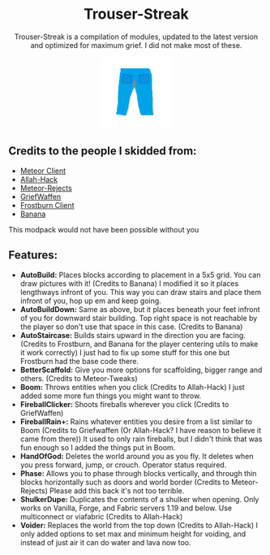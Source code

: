 <div align="center">
  <h1>Trouser-Streak</h1>
    <p>Trouser-Streak is a compilation of modules, updated to the latest version and optimized for maximum grief. I did not make most of these.</p>
  <img src="src/main/resources/assets/icon/icon.png" alt="Trouser-Streak Logo" width="28%"/>
</div>  

## Credits to the people I skidded from:
- [Meteor Client](https://github.com/meteordevelopment/meteor-client)
- [Allah-Hack](https://github.com/TaxEvasiqn/allah-hack)
- [Meteor-Rejects](https://github.com/AntiCope/meteor-rejects)
- [GriefWaffen](https://github.com/CuteNoobCodes/GriefWaffen-public)
- [Frostburn Client](https://github.com/evaan/FrostBurn)
- [Banana](https://github.com/Bennooo/banana-for-everyone)
 <div align="left">
    <p>This modpack would not have been possible without you
 </p>

## Features:
- **AutoBuild:** Places blocks according to placement in a 5x5 grid. You can draw pictures with it! (Credits to Banana) I modified it so it places lengthways infront of you. This way you can draw stairs and place them infront of you, hop up em and keep going.
- **AutoBuildDown:** Same as above, but it places beneath your feet infront of you for downward stair building. Top right space is not reachable by the player so don't use that space in this case. (Credits to Banana)
- **AutoStaircase:** Builds stairs upward in the direction you are facing. (Credits to Frostburn, and Banana for the player centering utils to make it work correctly) I just had to fix up some stuff for this one but Frostburn had the base code there.
- **BetterScaffold:** Give you more options for scaffolding, bigger range and others. (Credits to Meteor-Tweaks)
- **Boom:** Throws entities when you click (Credits to Allah-Hack) I just added some more fun things you might want to throw.
- **FireballClicker:** Shoots fireballs wherever you click (Credits to GriefWaffen)
- **FireballRain+:** Rains whatever entities you desire from a list similar to Boom (Credits to Griefwaffen (Or Allah-Hack? I have reason to believe it came from there)) It used to only rain fireballs, but I didn't think that was fun enough so I added the things put in Boom.
- **HandOfGod:** Deletes the world around you as you fly. It deletes when you press forward, jump, or crouch. Operator status required.
- **Phase:** Allows you to phase through blocks vertically, and through thin blocks horizontally such as doors and world border (Credits to Meteor-Rejects) Please add this back it's not too terrible.
- **ShulkerDupe:** Duplicates the contents of a shulker when opening. Only works on Vanilla, Forge, and Fabric servers 1.19 and below. Use multiconnect or viafabric (Credits to Allah-Hack)
- **Voider:** Replaces the world from the top down (Credits to Allah-Hack) I only added options to set max and minimum height for voiding, and instead of just air it can do water and lava now too.
